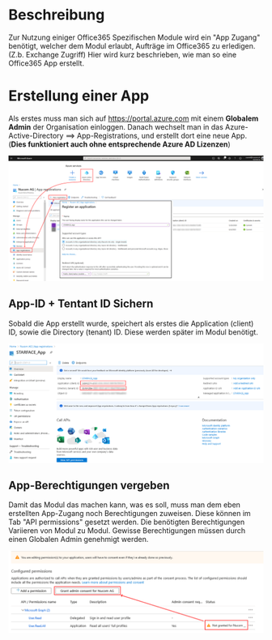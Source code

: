 <!-- TITLE: Office365 App mit Gerätelogin erstellen -->
# Beschreibung
Zur Nutzung einiger Office365 Spezifischen Module wird ein "App Zugang" benötigt, welcher dem Modul erlaubt, Aufträge im Office365 zu erledigen. (Z.b. Exchange Zugriff)
Hier wird kurz beschrieben, wie man so eine Office365 App erstellt.
# Erstellung einer App
Als erstes muss man sich auf https://portal.azure.com mit einem **Globalem Admin** der Organisation einloggen.
Danach wechselt man in das Azure-Active-Directory ==> App-Registrations, und erstellt dort eine neue App.
(**Dies funktioniert auch ohne entsprechende Azure AD Lizenzen**)

![Create App](/uploads/office-365-client-app/create-app.png "Create App")

## App-ID + Tentant ID Sichern

Sobald die App erstellt wurde, speichert als erstes die Application (client) ID, sowie die Directory (tenant) ID.
Diese werden später im Modul benötigt.

![App Info](/uploads/office-365-client-app/app-info.png "App Info")

## App-Berechtigungen vergeben

Damit das Modul das machen kann, was es soll, muss man dem eben erstellten App-Zugang noch Berechtigungen zuweisen. Diese können im Tab "API permissions" gesetzt werden.
Die benötigten Berechtigungen Variieren von Modul zu Modul. 
Gewisse Berechtigungen müssen durch einen Globalen Admin genehmigt werden.

![Admin Consent](/uploads/office-365-client-app/admin-consent.png "Admin Consent")
